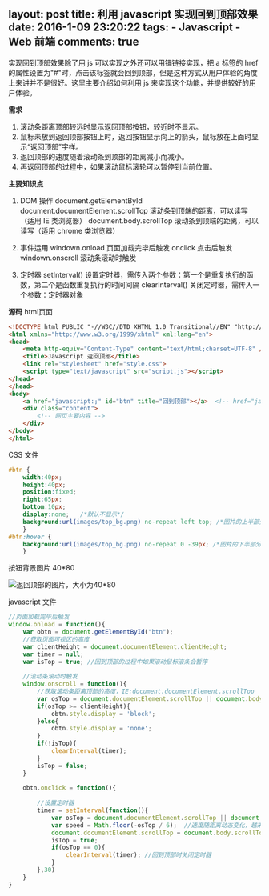 layout: post
title: 利用 javascript 实现回到顶部效果
date: 2016-1-09 23:20:22
tags: 
	- Javascript
	- Web 前端
comments: true
---

实现回到顶部效果除了用 js 可以实现之外还可以用锚链接实现，把 a 标签的 href 的属性设置为"#"时，点击该标签就会回到顶部，但是这种方式从用户体验的角度上来讲并不是很好。这里主要介绍如何利用 js 来实现这个功能，并提供较好的用户体验。

**需求**
1. 滚动条距离顶部较远时显示返回顶部按钮，较近时不显示。
2. 鼠标未放到返回顶部按钮上时，返回按钮显示向上的箭头，鼠标放在上面时显示“返回顶部”字样。
3. 返回顶部的速度随着滚动条到顶部的距离减小而减小。
4. 再返回顶部的过程中，如果滚动鼠标滚轮可以暂停到当前位置。

<!--more-->

**主要知识点**
1. DOM 操作
document.getElementById
document.documentElement.scrollTop  滚动条到顶端的距离，可以读写（适用 IE 类浏览器）
document.body.scrollTop  滚动条到顶端的距离，可以读写（适用 chrome 类浏览器）

2. 事件运用
windown.onload  页面加载完毕后触发
onclick 点击后触发
windown.onscroll 滚动条滚动时触发

3. 定时器
setInterval()  设置定时器，需传入两个参数：第一个是重复执行的函数，第二个是函数重复执行的时间间隔
clearInterval() 关闭定时器，需传入一个参数：定时器对象

**源码**
html页面

```html
<!DOCTYPE html PUBLIC "-//W3C//DTD XHTML 1.0 Transitional//EN" "http://www.w3.org/TR/xhtml1/DTD/xhtml1-transitional.dtd">
<html xmlns="http://www.w3.org/1999/xhtml" xml:lang="en">
<head>
	<meta http-equiv="Content-Type" content="text/html;charset=UTF-8" />
	<title>Javascript 返回顶部</title>
	<link rel="stylesheet" href="style.css">
	<script type="text/javascript" src="script.js"></script>
</head>
</head>
<body>
	<a href="javascript:;" id="btn" title="回到顶部"></a>  <!-- href="javascript:;" 取消标签 a 的默认效果 -->
	<div class="content">
		<!-- 网页主要内容 -->
	</div>
</body>
</html>
```

CSS 文件
```css
#btn {
	width:40px; 
	height:40px; 
	position:fixed; 
	right:65px; 
	bottom:10px; 
	display:none;   /*默认不显示*/
	background:url(images/top_bg.png) no-repeat left top; /*图片的上半部分*/
	}
#btn:hover {
	background:url(images/top_bg.png) no-repeat 0 -39px; /*图片的下半部分*/
	}
```

按钮背景图片 40*80


![返回顶部的图片，大小为40*80](/img/articles/top_bg.png)

javascript 文件
```javascript
//页面加载完毕后触发
window.onload = function(){
	var obtn = document.getElementById("btn");
	//获取页面可视区的高度
	var clientHeight = document.documentElement.clientHeight;
	var timer = null; 
	var isTop = true; //回到顶部的过程中如果滚动鼠标滚条会暂停
	
	//滚动条滚动时触发
	window.onscroll = function(){
		//获取滚动条距离顶部的高度，IE:document.documentElement.scrollTop  chrome:document.body.scrollTop
		var osTop = document.documentElement.scrollTop || document.body.scrollTop;
		if(osTop >= clientHeight){
			obtn.style.display = 'block';
		}else{
			obtn.style.display = 'none';
		}
		if(!isTop){
			clearInterval(timer);
		}
		isTop = false;
	}
	
	obtn.onclick = function(){
		
		//设置定时器
		timer = setInterval(function(){
			var osTop = document.documentElement.scrollTop || document.body.scrollTop;
			var speed = Math.floor(-osTop / 6);  //速度随距离动态变化，越来越小
			document.documentElement.scrollTop = document.body.scrollTop = osTop + speed;
			isTop = true;
			if(osTop == 0){
				clearInterval(timer); //回到顶部时关闭定时器
			}
		},30)
	}
}
```